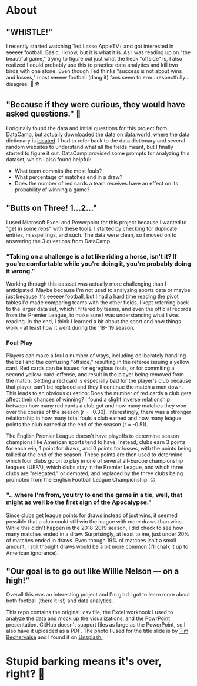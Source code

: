 # About

## "WHISTLE!"

I recently started watching Ted Lasso AppleTV+ and got interested in ~~soccer~~ football. Basic, I know, but it is what it is. As I was reading up on "the beautiful game," trying to figure out just what the heck "offside" is, I also realized I could probably use this to practice data analytics and kill two birds with one stone. Even though Ted thinks "success is not about wins and losses," most ~~soccer~~ football (dang it) fans seem to erm...respectfully... disagree. :goal_net: :soccer:

## "Because if they were curious, they would have asked questions." :dart:

I originally found the data and initial questions for this project from [DataCamp](https://www.datacamp.com/workspace/datasets/dataset-python-soccer), but actually downloaded the data on data.world, where the data dictionary is [located](https://data.world/chas/2018-2019-premier-league-matches/workspace/data-dictionary). I had to refer back to the data dictionary and several random websites to understand what all the fields meant, but I finally started to figure it out. DataCamp provided some prompts for analyzing this dataset, which I also found helpful:

- What team commits the most fouls?
- What percentage of matches end in a draw?
- Does the number of red cards a team receives have an effect on its probability of winning a game?

## "Butts on Three! 1...2..."

I used Microsoft Excel and Powerpoint for this project because I wanted to "get in some reps" with these tools. I started by checking for duplicate entries, misspellings, and such. The data were clean, so I moved on to answering the 3 questions from DataCamp.

### “Taking on a challenge is a lot like riding a horse, isn't it? If you're comfortable while you're doing it, you're probably doing it wrong.”

Working through this dataset was actually more challenging than I anticipated. Maybe because I'm not used to analyzing sports data or maybe just because it's ~~soccer~~ football, but I had a hard time reading the pivot tables I'd made comparing teams with the other fields. I kept referring back to the larger data set, which I filtered by teams, and even the official records from the Premier League, to make sure I was understanding what I was reading. In the end, I think I learned a bit about the sport and how things work - at least how it went during the '18-'19 season.

### Foul Play

Players can make a foul a number of ways, including deliberately handling the ball and the confusing "offside," resulting in the referee issuing a yellow card. Red cards can be issued for egregious fouls, or for commiting a second yellow-card-offense, and result in the player being removed from the match. Getting a red card is especially bad for the player's club because that player can't be replaced and they'll continue the match a man down. This leads to an obvious question: Does the number of red cards a club gets affect their chances of winning? I found a slight inverse relationship between how many red cards a club got and how many matches they won over the course of the season (r = -0.30). Interestingly, there was a stronger relationship in how many total fouls a club earned and how many league points the club earned at the end of the season (r = -0.51).

The English Premier League doesn't have playoffs to determine season champions like American sports tend to have. Instead, clubs earn 3 points for each win, 1 point for draws, and 0 points for losses, with the points being tallied at the end of the season. These points are then used to determine which four clubs go on to play in one of several all-Europe championship leagues (UEFA), which clubs stay in the Premier League, and which  three clubs are "relegated," or demoted, and replaced by the three clubs being promoted from the English Football League Championship. :confounded:

### "...where I'm from, you try to end the game in a tie, well, that might as well be the first sign of the Apocalypse."

Since clubs get league points for draws instead of just wins, it seemed possible that a club could still win the league with more draws than wins. While this didn't happen in the 2018-2019 season, I did check to see how many matches ended in a draw. Surprisingly, at least to me, just under 20% of matches ended in draws. Even though 19% of matches isn't a small amount, I still thought draws would be a bit more common (I'll chalk it up to American ignorance).

## "Our goal is to go out like Willie Nelson — on a high!"

Overall this was an interesting project and I'm glad I got to learn more about both football (there it is!) and data analytics.

This repo contains the original .csv file, the Excel workbook I used to analyze the data and mock up the visualizations, and the PowrPoint presentation. GitHub doesn't support files as large as the PowerPoint, so I also have it uploaded as a PDF. The photo I used for the title slide is by <a href="https://unsplash.com/@timmybech?utm_source=unsplash&utm_medium=referral&utm_content=creditCopyText">Tim Bechervaise</a> and I found it on <a href="https://unsplash.com/photos/_hjsopbklZ0?utm_source=unsplash&utm_medium=referral&utm_content=creditCopyText">Unsplash.</a>

# Stupid barking means it's over, right? :dog:
